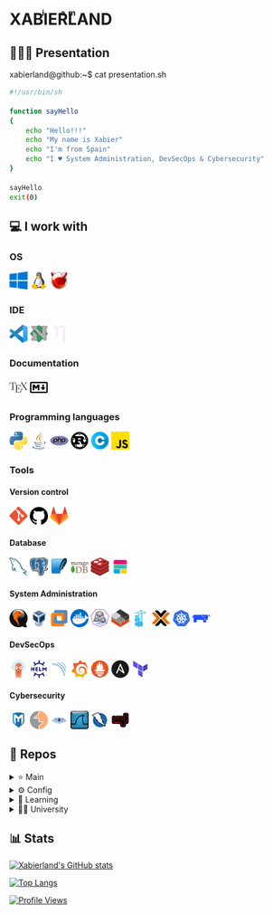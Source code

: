<!--markdownlint-disable-file MD033-->
<!--markdownlint-disable-file MD045-->
# XABIͥERͣLͫAND

## 🧑🏼‍💻 Presentation

xabierland@github:~$  cat presentation.sh

```bash
#!/usr/bin/sh

function sayHello
{
    echo "Hello!!!"
    echo "My name is Xabier"
    echo "I'm from Spain"
    echo "I ♥ System Administration, DevSecOps & Cybersecurity"
}

sayHello
exit(0)
```

## 💻 I work with

### OS

<img src="img\os\windows.png"
width="32"
height="32"
title="Windows">
<img src="img\os\linux.png"
width="32"
height="32"
title="GNU/Linux">
<img src="img\os\bsd.png"
width="32"
height="32"
title="BSD">

### IDE

<img src="img\ide\vscode.png"
width="32"
height="32"
title="Visual Studio Code">
<img src="img\ide\nvim.png"
width="32"
height="32"
title="NeoVim">
<img src="img\ide\nano.png"
width="32"
height="32"
title="Nano">

### Documentation

<img src="img\doc\tex.png"
width="32"
height="32"
title="TeX">
<img src="img\doc\md.png"
width="32"
height="32"
title="Markdown">

### Programming languages

<img src="img\pl\python.png"
width="32"
height="32"
title="Python">
<img src="img\pl\java.png"
width="32"
height="32"
title="Java">
<img src="img\pl\php.png"
width="32"
height="32"
title="PHP">
<img src="img\pl\rust.png"
width="32"
height="32"
title="Rust">
<img src="img\pl\c.png"
width="32"
height="32"
title="C">
<img src="img\pl\js.png"
width="32"
height="32"
title="JavaScript">

### Tools

#### Version control

<img src="img\vc\git.png"
width="32"
height="32"
title="Git">
<img src="img\vc\github.png"
width="32"
height="32"
title="GitHub">
<img src="img\vc\gitlab.png"
width="32"
height="32"
title="GitLab">

#### Database

<img src="img\db\mysql.png"
width="32"
height="32"
title="MySQL">
<img src="img\db\postgre.png"
width="32"
height="32"
title="PostgreSQL">
<img src="img\db\sqlite.png"
width="32"
height="32"
title="SQLite">
<img src="img\db\mongodb.png"
width="32"
height="32"
title="MongoDB">
<img src="img\db\redis.png"
width="32"
height="32"
title="Redis">
<img src="img\db\elk.svg"
width="32"
height="32"
title="ELK">

#### System Administration

<img src="img\sys\qemu.png"
width="32"
height="32"
title="qemu">
<img src="img\sys\virtualbox.png"
width="32"
height="32"
title="VirtualBox">
<img src="img\sys\vmware.png"
width="32"
height="32"
title="VMware">
<img src="img\sys\docker.png"
width="32"
height="32"
title="Docker">
<img src="img\sys\podman.png"
width="32"
height="32"
title="Podman">
<img src="img\sys\lxc.png"
width="32"
height="32"
title="LXC">
<img src="img\sys\portainer.png"
width="32"
height="32"
title="Portainer">
<img src="img\sys\proxmox.png"
width="32"
height="32"
title="Proxmox">
<img src="img\sys\kubernetes.png"
width="32"
height="32"
title="Kubernetes">
<img src="img\sys\rancher.png"
width="32"
height="32"
title="Rancher">

#### DevSecOps

<img src="img\dso\argocd.png"
width="32"
height="32"
title="ArgoCD">
<img src="img\dso\helm.png"
width="32"
height="32"
title="Helm">
<img src="img\dso\sonarqube.png"
width="32"
height="32"
title="SonarQube">
<img src="img\dso\grafana.png"
width="32"
height="32"
title="Grafana">
<img src="img\dso\prometheus.png"
width="32"
height="32"
title="Prometheus">
<img src="img\dso\ansible.png"
width="32"
height="32"
title="Ansible">
<img src="img\dso\terraform.png"
width="32"
height="32"
title="Terraform">

#### Cybersecurity

<img src="img\cs\mf.png"
width="32"
height="32"
title="Metasploit">
<img src="img\cs\burpsuit.png"
width="32"
height="32"
title="Burpsuit">
<img src="img\cs\nmap.png"
width="32"
height="32"
title="NMAP">
<img src="img\cs\wireshark.png"
width="32"
height="32"
title="Wireshark">
<img src="img\cs\zap.png"
width="32"
height="32"
title="ZAP">
<img src="img\cs\sqlmap.png"
width="32"
height="32"
title="sqlmap">

## 📂 Repos

<details>
  <summary>⭐ Main </summary>

[![Readme Card](https://github-readme-stats.vercel.app/api/pin/?username=xabierland&repo=MTProxy&show_icons=true&theme=transparent)](https://github.com/Xabierland/MTProxy)

</details>

<details>
  <summary>⚙ Config </summary>

[![Readme Card](https://github-readme-stats.vercel.app/api/pin/?username=xabierland&repo=dotfiles&show_icons=true&theme=transparent)](https://github.com/Xabierland/dotfiles)

</details>

<details>
    <summary>📓 Learning</summary>

[![Readme Card](https://github-readme-stats.vercel.app/api/pin/?username=xabierland&repo=LeetCode&show_icons=true&theme=transparent)](https://github.com/Xabierland/LeetCode)

[![Readme Card](https://github-readme-stats.vercel.app/api/pin/?username=xabierland&repo=HTB&show_icons=true&theme=transparent)](https://github.com/Xabierland/HTB)

</details>

<details>
<summary>👨‍🎓 University</summary>
<details>
<summary> First </summary>

First quarter

[![Readme Card](https://github-readme-stats.vercel.app/api/pin/?username=xabierland&repo=PB-ADA&show_icons=true&theme=transparent)](https://github.com/Xabierland/PB-ADA)

[![Readme Card](https://github-readme-stats.vercel.app/api/pin/?username=xabierland&repo=PB-Python&show_icons=true&theme=transparent)](https://github.com/Xabierland/PB-Python)

[![Readme Card](https://github-readme-stats.vercel.app/api/pin/?username=xabierland&repo=PDSD-Proyecto&show_icons=true&theme=transparent)](https://github.com/Xabierland/PDSD-Proyecto)

Second quarter

[![Readme Card](https://github-readme-stats.vercel.app/api/pin/?username=xabierland&repo=PMOO&show_icons=true&theme=transparent)](https://github.com/Xabierland/PMOO)

[![Readme Card](https://github-readme-stats.vercel.app/api/pin/?username=xabierland&repo=EC&show_icons=true&theme=transparent)](https://github.com/Xabierland/EC)

</details>
<details>
<summary> Second </summary>

First quarter

[![Readme Card](https://github-readme-stats.vercel.app/api/pin/?username=xabierland&repo=EDA&show_icons=true&theme=transparent)](https://github.com/Xabierland/EDA)

[![Readme Card](https://github-readme-stats.vercel.app/api/pin/?username=xabierland&repo=EDA-LAB&show_icons=true&theme=transparent)](https://github.com/Xabierland/EDA-LAB)

[![Readme Card](https://github-readme-stats.vercel.app/api/pin/?username=xabierland&repo=R&show_icons=true&theme=transparent)](https://github.com/Xabierland/R)

[![Readme Card](https://github-readme-stats.vercel.app/api/pin/?username=xabierland&repo=AC&show_icons=true&theme=transparent)](https://github.com/Xabierland/AC)

Second quarter

[![Readme Card](https://github-readme-stats.vercel.app/api/pin/?username=xabierland&repo=IS&show_icons=true&theme=transparent)](https://github.com/Xabierland/IS)

[![Readme Card](https://github-readme-stats.vercel.app/api/pin/?username=xabierland&repo=IS-Proyecto&show_icons=true&theme=transparent)](https://github.com/Xabierland/IS-Proyecto)

[![Readme Card](https://github-readme-stats.vercel.app/api/pin/?username=xabierland&repo=BD-Proyecto&show_icons=true&theme=transparent)](https://github.com/Xabierland/DB-Proyecto)

[![Readme Card](https://github-readme-stats.vercel.app/api/pin/?username=xabierland&repo=ISO&show_icons=true&theme=transparent)](https://github.com/Xabierland/ISO)

[![Readme Card](https://github-readme-stats.vercel.app/api/pin/?username=xabierland&repo=ISO-Proyecto&show_icons=true&theme=transparent)](https://github.com/Xabierland/ISO-Proyecto)

</details>

<details>
<summary> Third </summary>

First quarter

[![Readme Card](https://github-readme-stats.vercel.app/api/pin/?username=xabierland&repo=SGSSI&show_icons=true&theme=transparent)](https://github.com/Xabierland/SGSSI)

[![Readme Card](https://github-readme-stats.vercel.app/api/pin/?username=xabierland&repo=SGSSI-Proyecto&show_icons=true&theme=transparent)](https://github.com/Xabierland/SGSSI-Proyecto)

[![Readme Card](https://github-readme-stats.vercel.app/api/pin/?username=xabierland&repo=ADSI&show_icons=true&theme=transparent)](https://github.com/Xabierland/ADSI)

[![Readme Card](https://github-readme-stats.vercel.app/api/pin/?username=xabierland&repo=ADSI-Proyecto&show_icons=true&theme=transparent)](https://github.com/Xabierland/ADSI-Proyecto)

[![Readme Card](https://github-readme-stats.vercel.app/api/pin/?username=xabierland&repo=SGI&show_icons=true&theme=transparent)](https://github.com/Xabierland/SGI)

[![Readme Card](https://github-readme-stats.vercel.app/api/pin/?username=xabierland&repo=OP&show_icons=true&theme=transparent)](https://github.com/Xabierland/OP)

Second quarter

[![Readme Card](https://github-readme-stats.vercel.app/api/pin/?username=xabierland&repo=ABD&show_icons=true&theme=transparent)](https://github.com/Xabierland/ABD)

[![Readme Card](https://github-readme-stats.vercel.app/api/pin/?username=xabierland&repo=SW&show_icons=true&theme=transparent)](https://github.com/Xabierland/SW)

[![Readme Card](https://github-readme-stats.vercel.app/api/pin/?username=xabierland&repo=SAD&show_icons=true&theme=transparent)](https://github.com/Xabierland/SAD)

[![Readme Card](https://github-readme-stats.vercel.app/api/pin/?username=xabierland&repo=SAD-Proyecto&show_icons=true&theme=transparent)](https://github.com/Xabierland/SAD-Proyecto)

[![Readme Card](https://github-readme-stats.vercel.app/api/pin/?username=xabierland&repo=GP&show_icons=true&theme=transparent)](https://github.com/Xabierland/GP)

[![Readme Card](https://github-readme-stats.vercel.app/api/pin/?username=xabierland&repo=SGE&show_icons=true&theme=transparent)](https://github.com/Xabierland/SGE)

[![Readme Card](https://github-readme-stats.vercel.app/api/pin/?username=xabierland&repo=SGE-Proyecto&show_icons=true&theme=transparent)](https://github.com/Xabierland/SGE-Proyecto)

</details>
<details>
<summary> Fourth </summary>

First quarter

[![Readme Card](https://github-readme-stats.vercel.app/api/pin/?username=xabierland&repo=AS&show_icons=true&theme=transparent)](https://github.com/Xabierland/AS)

[![Readme Card](https://github-readme-stats.vercel.app/api/pin/?username=xabierland&repo=AS-Proyecto&show_icons=true&theme=transparent)](https://github.com/Xabierland/AS-Proyecto)

[![Readme Card](https://github-readme-stats.vercel.app/api/pin/?username=xabierland&repo=TIA&show_icons=true&theme=transparent)](https://github.com/Xabierland/TIA)

[![Readme Card](https://github-readme-stats.vercel.app/api/pin/?username=xabierland&repo=TIA-Practicas&show_icons=true&theme=transparent)](https://github.com/Xabierland/TIA-Practicas)

Second quarter

[![Readme Card](https://github-readme-stats.vercel.app/api/pin/?username=xabierland&repo=DAS&show_icons=true&theme=transparent)](https://github.com/Xabierland/DAS)

[![Readme Card](https://github-readme-stats.vercel.app/api/pin/?username=xabierland&repo=DAS-Proyecto&show_icons=true&theme=transparent)](https://github.com/Xabierland/DAS-Proyecto)

[![Readme Card](https://github-readme-stats.vercel.app/api/pin/?username=xabierland&repo=DAWE&show_icons=true&theme=transparent)](https://github.com/Xabierland/DAWE)

[![Readme Card](https://github-readme-stats.vercel.app/api/pin/?username=xabierland&repo=DAWE-Proyecto&show_icons=true&theme=transparent)](https://github.com/Xabierland/DAWE-Proyecto)

</details>
</details>

## 📊 Stats

[![Xabierland's GitHub stats](https://github-readme-stats.vercel.app/api?username=xabierland&hide_rank=true&show_icons=true&include_all_commits=true&theme=transparent&locale=es)](https://github.com/Xabierland)

[![Top Langs](https://github-readme-stats.vercel.app/api/top-langs/?username=xabierland&layout=compact&theme=transparent&locale=es)](https://github.com/Xabierland)

[![Profile Views](https://komarev.com/ghpvc/?username=xabierland&color=blue&style=plastic&label=Visitas)](https://github.com/Xabierland)
